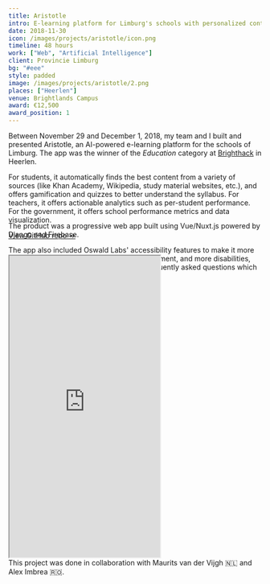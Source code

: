 ```yaml
---
title: Aristotle
intro: E-learning platform for Limburg's schools with personalized content recommendations and actionable analytics
date: 2018-11-30
icon: /images/projects/aristotle/icon.png
timeline: 48 hours
work: ["Web", "Artificial Intelligence"]
client: Provincie Limburg
bg: "#eee"
style: padded
image: /images/projects/aristotle/2.png
places: ["Heerlen"]
venue: Brightlands Campus
award: €12,500
award_position: 1
---
```


Between November 29 and December 1, 2018, my team and I built and presented Aristotle, an AI-powered e-learning platform for the schools of Limburg. The app was the winner of the *Education* category at [Brighthack](http://brighthack.eu) in Heerlen.

For students, it automatically finds the best content from a variety of sources (like Khan Academy, Wikipedia, study material websites, etc.), and offers gamification and quizzes to better understand the syllabus. For teachers, it offers actionable analytics such as per-student performance. For the government, it offers school performance metrics and data visualization.

[View GitHub repo &rarr;](https://github.com/AnandChowdhary/aristotle)

<div class="two-images">
	<div><img alt="" src="/images/projects/aristotle/1.png"></div>
	<div><img alt="" src="/images/projects/aristotle/2.png"></div>
</div>

<div class="two-images" style="margin-top: -4rem">
	<div><img alt="" src="/images/projects/aristotle/3.png"></div>
	<div><img alt="" src="/images/projects/aristotle/4.png"></div>
</div>

The product was a progressive web app built using Vue/Nuxt.js powered by Django and Firebase.

The app also included Oswald Labs' accessibility features to make it more usable for student with dyslexia, visual impairment, and more disabilities, along with a chatbot to answer students' frequently asked questions which could be trained by all teachers.

<div class="two-images">
	<div><img alt="" src="/images/projects/aristotle/5.png"></div>
	<div><img alt="" src="/images/projects/aristotle/6.png"></div>
</div>

<div class="two-images" style="margin-top: -4rem">
	<div><img alt="" src="/images/projects/aristotle/7.png"></div>
	<div><img alt="" src="/images/projects/aristotle/8.png"></div>
</div>

<iframe class="video-embed" height="600" src="https://www.youtube.com/embed/223RTMXXtxc"></iframe>

<footer>This project was done in collaboration with Maurits van der Vijgh 🇳🇱 and Alex Imbrea 🇷🇴.</footer>